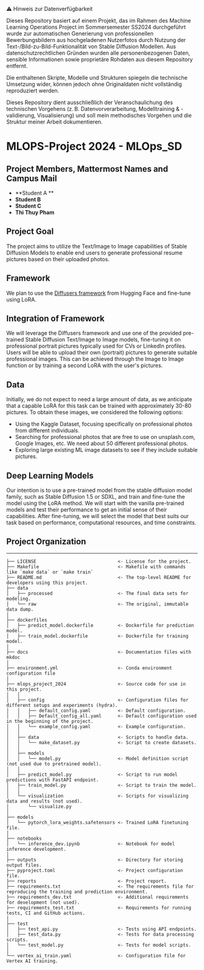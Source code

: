 ⚠️ Hinweis zur Datenverfügbarkeit

Dieses Repository basiert auf einem Projekt, das im Rahmen des Machine Learning Operations Project im Sommersemester SS2024 durchgeführt wurde zur automatischen Generierung von professionellen Bewerbungsbildern aus hochgeladenen Nutzerfotos durch Nutzung der Text-/Bild-zu-Bild-Funktionalität von Stable Diffusion Modellen. Aus datenschutzrechtlichen Gründen wurden alle personenbezogenen Daten, sensible Informationen sowie proprietäre Rohdaten aus diesem Repository entfernt.

Die enthaltenen Skripte, Modelle und Strukturen spiegeln die technische Umsetzung wider, können jedoch ohne Originaldaten nicht vollständig reproduziert werden. 

Dieses Repository dient ausschließlich der Veranschaulichung des technischen Vorgehens (z. B. Datenvorverarbeitung, Modelltraining & -validierung, Visualisierung) und soll mein methodisches Vorgehen und die Struktur meiner Arbeit dokumentieren.


# MLOPS-Project 2024 - MLOps_SD

## Project Members, Mattermost Names and Campus Mail
- **Student A **
- **Student B**
- **Student C**
- **Thi Thuy Pham** 

## Project Goal
The project aims to utilize the Text/Image to Image capabilities of Stable Diffusion Models to enable end users to generate professional resume pictures based on their uploaded photos.


## Framework
We plan to use the [Diffusers framework](https://github.com/huggingface/diffusers) from Hugging Face and fine-tune using LoRA.

## Integration of Framework
We will leverage the Diffusers framework and use one of the provided pre-trained Stable Diffusion Text/Image to Image models, fine-tuning it on professional portrait pictures typically used for CVs or LinkedIn profiles. Users will be able to upload their own (portrait) pictures to generate suitable professional images. This can be achieved through the Image to Image function or by training a second LoRA with the user's pictures.

## Data
Initially, we do not expect to need a large amount of data, as we anticipate that a capable LoRA for this task can be trained with approximately 30-80 pictures. To obtain these images, we considered the following options:
- Using the Kaggle Dataset, focusing specifically on professional photos from different individuals.
- Searching for professional photos that are free to use on unsplash.com, Google Images, etc. We need about 50 different professional photos.
- Exploring large existing ML image datasets to see if they include suitable pictures.

## Deep Learning Models
Our intention is to use a pre-trained model from the stable diffusion model family, such as Stable Diffusion 1.5 or SDXL, and train and fine-tune the model using the LoRA method. We will start with the vanilla pre-trained models and test their performance to get an initial sense of their capabilities. After fine-tuning, we will select the model that best suits our task based on performance, computational resources, and time constraints.


## Project Organization
------------

    ├── LICENSE                              <- License for the project.
    ├── Makefile                             <- Makefile with commands like `make data` or `make train`
    ├── README.md                            <- The top-level README for developers using this project.
    ├── data
    │   ├── processed                        <- The final data sets for modeling.
    │   └── raw                              <- The original, immutable data dump.
    │
    ├── dockerfiles
    │   ├── predict_model.dockerfile         <- Dockerfile for prediction model.
    │   ├── train_model.dockerfile           <- Dockerfile for training model.
    │
    ├── docs                                 <- Documentation files with mkdoc
    │
    ├── environment.yml                      <- Conda environment configuration file
    │
    ├── mlops_project_2024                   <- Source code for use in this project.
    │   │
    │   ├── config                           <- Configuration files for different setups and experiments (hydra).
    │   │   ├── default_config.yaml          <- Default configuration.
    │   │   ├── Default_config_all.yaml      <- Default configuration used in the beginning of the project.
    │   │   └── example_config.yaml          <- Example configuration.
    │   │
    │   ├── data                             <- Scripts to handle data.
    │   │   └── make_dataset.py              <- Script to create datasets.
    │   │
    │   ├── models
    │   │   └── model.py                     <- Model definition script (not used due to pretrained model).
    │   │
    │   ├── predict_model.py                 <- Script to run model predictions with FastAPI endpoint.
    │   ├── train_model.py                   <- Script to train the model.
    │   │
    │   └── visualization                    <- Scripts for visualizing data and results (not used).
    │       └── visualize.py
    │
    ├── models
    │   └── pytorch_lora_weights.safetensors <- Trained LoRA finetuning file.
    │
    ├── notebooks
    │   └── inference_dev.ipynb              <- Notebook for model inference development.
    │
    ├── outputs                              <- Directory for storing output files.
    ├── pyproject.toml                       <- Project configuration file.
    ├── reports                              <- Project report.
    ├── requirements.txt                     <- The requirements file for reproducing the training and prediction environment.
    ├── requirements_dev.txt                 <- Additional requirements for development (not used).
    ├── requirements_test.txt                <- Requirements for running tests, CI and GitHub actions.
    │
    ├── test
    │   ├── test_api.py                      <- Tests using API endpoints.
    │   ├── test_data.py                     <- Tests for data processing scripts.
    │   └── test_model.py                    <- Tests for model scripts.
    │
    └── vertex_ai_train.yaml                 <- Configuration file for Vertex AI training.
